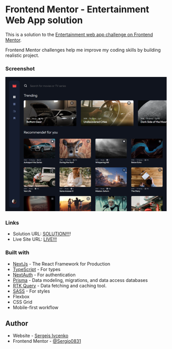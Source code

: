 # Frontend Mentor - Entertainment Web App solution

This is a solution to the [Entertainment web app challenge on Frontend Mentor](https://www.frontendmentor.io/challenges/entertainment-web-app-J-UhgAW1X).

Frontend Mentor challenges help me improve my coding skills by building realistic project.

### Screenshot

![Screenshot](./preview.png)

### Links

- Solution URL: [SOLUTION!!!](https://www.frontendmentor.io/solutions/nextjs-graphql-nexus-prisma-mongodb-typescript-fullstack-app-MuwwO803pv)!
- Live Site URL: [LIVE!!!](https://entertainment-app-ivcenko.vercel.app)

### Built with

- [NextJs](https://nextjs.org/) - The React Framework for Production
- [TypeScript](https://www.typescriptlang.org/) - For types
- [NextAuth](https://next-auth.js.org/) - For authentication
- [Prisma](https://www.prisma.io/) - Data modeling, migrations, and data access databases
- [RTK Query](https://redux-toolkit.js.org/rtk-query/overview) - Data fetching and caching tool.
- [SASS](https://sass-lang.com/) - For styles
- Flexbox
- CSS Grid
- Mobile-first workflow

## Author

- Website - [Sergejs Ivcenko](https://www.ivcenko.ie)
- Frontend Mentor - [@Sergio0831](https://www.frontendmentor.io/profile/Sergio0831)

